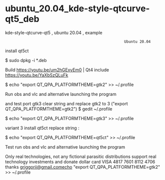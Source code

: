 # ubuntu_20.04_kde-style-qtcurve-qt5_deb
kde-style-qtcurve-qt5 , ubuntu 20.04 , example

                                                          Ubuntu 20.04
                                                          
install qt5ct                                                         

$ sudo dpkg -i *.deb

Build https://youtu.be/um2hGExyEm0 | Qt4 include https://youtu.be/YaXbSzQLuFk

$ echo "export QT_QPA_PLATFORMTHEME=gtk2" >> ~/.profile

Run obs and vlc and alternative launching the program

and test port gtk3 clear string and replace gtk2 to 3 ("export QT_QPA_PLATFORMTHEME=gtk2") $ gedit ~/.profile

$ echo "export QT_QPA_PLATFORMTHEME=gtk3" >> ~/.profile

variant 3 install qt5ct replace string :

$ echo "export QT_QPA_PLATFORMTHEME=qt5ct" >> ~/.profile

Test run obs and vlc and alternative launching the program

Only real technologies, not any fictional parasitic distributions support real technology investments and donate dollar card VISA 4817 7601 8112 4706 thanks griggorii@gmail.comecho "export QT_QPA_PLATFORMTHEME=gtk2" >> ~/.profile

